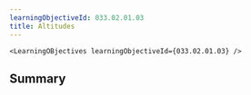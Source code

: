 ```yaml
---
learningObjectiveId: 033.02.01.03
title: Altitudes
---
```


```tsx eval
<LearningOBjectives learningObjectiveId={033.02.01.03} />
```

## Summary
